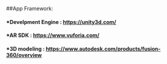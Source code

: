 ##App Framework:
#### *Develpment Engine : https://unity3d.com/
#### *AR SDK : https://www.vuforia.com/
#### *3D modeling :  https://www.autodesk.com/products/fusion-360/overview

